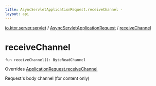 ```yaml
---
title: AsyncServletApplicationRequest.receiveChannel - 
layout: api
---
```


<div class='api-docs-breadcrumbs'><a href="../index.html">io.ktor.server.servlet</a> / <a href="index.html">AsyncServletApplicationRequest</a> / <a href="./receive-channel.html">receiveChannel</a></div>

# receiveChannel

<div class="signature"><code><span class="keyword">fun </span><span class="identifier">receiveChannel</span><span class="symbol">(</span><span class="symbol">)</span><span class="symbol">: </span><span class="identifier">ByteReadChannel</span></code></div>

Overrides <a href="../../io.ktor.request/-application-request/receive-channel.html">ApplicationRequest.receiveChannel</a>

Request's body channel (for content only)

